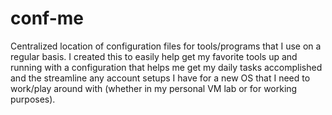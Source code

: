 # conf-me
Centralized location of configuration files for tools/programs that I use on a regular basis. I created this to easily help get my favorite tools up and running with a configuration that helps me get my daily tasks accomplished and the streamline any account setups I have for a new OS that I need to work/play around with (whether in my personal VM lab or for working purposes).
